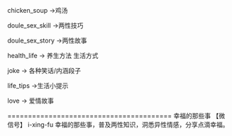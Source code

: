 chicken_soup ->鸡汤

doule_sex_skill ->两性技巧

doule_sex_story ->两性故事

health_life -> 养生方法 生活方式

joke -> 各种笑话/内涵段子

life_tips ->生活小提示

love -> 爱情故事


========================================
幸福的那些事
【微信号】 i-xing-fu
幸福的那些事，普及两性知识，洞悉异性情感，分享点滴幸福。


